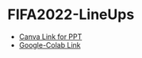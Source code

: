 # FIFA2022-LineUps

* [Canva Link for PPT](https://www.canva.com/design/DAFVMiYokWg/DBbNfpumDcET5d_8yJ3nIQ/view?utm_content=DAFVMiYokWg&utm_campaign=designshare&utm_medium=link2&utm_source=sharebutton)
* [Google-Colab Link](https://colab.research.google.com/drive/1lXpJCxkf0_nlWx_SLuEco4DVkUsVkuOV?usp=sharing)
